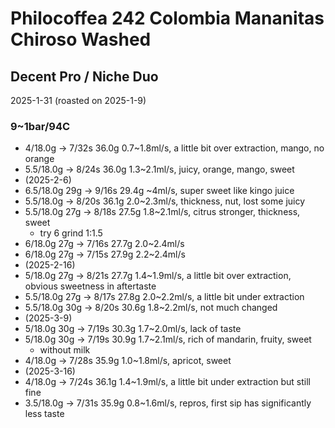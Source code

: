 # Philocoffea 242 Colombia Mananitas Chiroso Washed

## Decent Pro / Niche Duo

2025-1-31 (roasted on 2025-1-9)

### 9~1bar/94C

- 4/18.0g -> 7/32s 36.0g 0.7\~1.8ml/s, a little bit over extraction, mango, no orange
- 5.5/18.0g -> 8/24s 36.0g 1.3\~2.1ml/s, juicy, orange, mango, sweet
- (2025-2-6)
- 6.5/18.0g 29g -> 9/16s 29.4g \~4ml/s, super sweet like kingo juice
- 5.5/18.0g -> 8/20s 36.1g 2.0\~2.3ml/s, thickness, nut, lost some juicy
- 5.5/18.0g 27g -> 8/18s 27.5g 1.8\~2.1ml/s, citrus stronger, thickness, sweet
  - try 6 grind 1:1.5
- 6/18.0g 27g -> 7/16s 27.7g 2.0\~2.4ml/s
- 6/18.0g 27g -> 7/15s 27.9g 2.2\~2.4ml/s
- (2025-2-16)
- 5/18.0g 27g -> 8/21s 27.7g 1.4\~1.9ml/s, a little bit over extraction, obvious sweetness in aftertaste
- 5.5/18.0g 27g -> 8/17s 27.8g 2.0\~2.2ml/s, a little bit under extraction
- 5.5/18.0g 30g -> 8/20s 30.6g 1.8\~2.2ml/s, not much changed
- (2025-3-9)
- 5/18.0g 30g -> 7/19s 30.3g 1.7\~2.0ml/s, lack of taste
- 5/18.0g 30g -> 7/19s 30.9g 1.7\~2.1ml/s, rich of mandarin, fruity, sweet
  - without milk
- 4/18.0g -> 7/28s 35.9g 1.0\~1.8ml/s, apricot, sweet
- (2025-3-16)
- 4/18.0g -> 7/24s 36.1g 1.4\~1.9ml/s, a little bit under extraction but still fine
- 3.5/18.0g -> 7/31s 35.9g 0.8\~1.6ml/s, repros, first sip has significantly less taste
